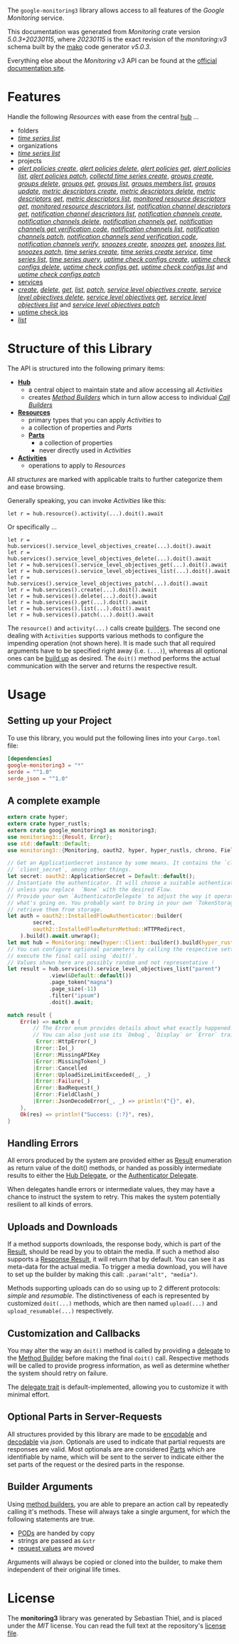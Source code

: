 <!---
DO NOT EDIT !
This file was generated automatically from 'src/generator/templates/api/README.md.mako'
DO NOT EDIT !
-->
The `google-monitoring3` library allows access to all features of the *Google Monitoring* service.

This documentation was generated from *Monitoring* crate version *5.0.3+20230115*, where *20230115* is the exact revision of the *monitoring:v3* schema built by the [mako](http://www.makotemplates.org/) code generator *v5.0.3*.

Everything else about the *Monitoring* *v3* API can be found at the
[official documentation site](https://cloud.google.com/monitoring/api/).
# Features

Handle the following *Resources* with ease from the central [hub](https://docs.rs/google-monitoring3/5.0.3+20230115/google_monitoring3/Monitoring) ...

* folders
 * [*time series list*](https://docs.rs/google-monitoring3/5.0.3+20230115/google_monitoring3/api::FolderTimeSeryListCall)
* organizations
 * [*time series list*](https://docs.rs/google-monitoring3/5.0.3+20230115/google_monitoring3/api::OrganizationTimeSeryListCall)
* projects
 * [*alert policies create*](https://docs.rs/google-monitoring3/5.0.3+20230115/google_monitoring3/api::ProjectAlertPolicyCreateCall), [*alert policies delete*](https://docs.rs/google-monitoring3/5.0.3+20230115/google_monitoring3/api::ProjectAlertPolicyDeleteCall), [*alert policies get*](https://docs.rs/google-monitoring3/5.0.3+20230115/google_monitoring3/api::ProjectAlertPolicyGetCall), [*alert policies list*](https://docs.rs/google-monitoring3/5.0.3+20230115/google_monitoring3/api::ProjectAlertPolicyListCall), [*alert policies patch*](https://docs.rs/google-monitoring3/5.0.3+20230115/google_monitoring3/api::ProjectAlertPolicyPatchCall), [*collectd time series create*](https://docs.rs/google-monitoring3/5.0.3+20230115/google_monitoring3/api::ProjectCollectdTimeSeryCreateCall), [*groups create*](https://docs.rs/google-monitoring3/5.0.3+20230115/google_monitoring3/api::ProjectGroupCreateCall), [*groups delete*](https://docs.rs/google-monitoring3/5.0.3+20230115/google_monitoring3/api::ProjectGroupDeleteCall), [*groups get*](https://docs.rs/google-monitoring3/5.0.3+20230115/google_monitoring3/api::ProjectGroupGetCall), [*groups list*](https://docs.rs/google-monitoring3/5.0.3+20230115/google_monitoring3/api::ProjectGroupListCall), [*groups members list*](https://docs.rs/google-monitoring3/5.0.3+20230115/google_monitoring3/api::ProjectGroupMemberListCall), [*groups update*](https://docs.rs/google-monitoring3/5.0.3+20230115/google_monitoring3/api::ProjectGroupUpdateCall), [*metric descriptors create*](https://docs.rs/google-monitoring3/5.0.3+20230115/google_monitoring3/api::ProjectMetricDescriptorCreateCall), [*metric descriptors delete*](https://docs.rs/google-monitoring3/5.0.3+20230115/google_monitoring3/api::ProjectMetricDescriptorDeleteCall), [*metric descriptors get*](https://docs.rs/google-monitoring3/5.0.3+20230115/google_monitoring3/api::ProjectMetricDescriptorGetCall), [*metric descriptors list*](https://docs.rs/google-monitoring3/5.0.3+20230115/google_monitoring3/api::ProjectMetricDescriptorListCall), [*monitored resource descriptors get*](https://docs.rs/google-monitoring3/5.0.3+20230115/google_monitoring3/api::ProjectMonitoredResourceDescriptorGetCall), [*monitored resource descriptors list*](https://docs.rs/google-monitoring3/5.0.3+20230115/google_monitoring3/api::ProjectMonitoredResourceDescriptorListCall), [*notification channel descriptors get*](https://docs.rs/google-monitoring3/5.0.3+20230115/google_monitoring3/api::ProjectNotificationChannelDescriptorGetCall), [*notification channel descriptors list*](https://docs.rs/google-monitoring3/5.0.3+20230115/google_monitoring3/api::ProjectNotificationChannelDescriptorListCall), [*notification channels create*](https://docs.rs/google-monitoring3/5.0.3+20230115/google_monitoring3/api::ProjectNotificationChannelCreateCall), [*notification channels delete*](https://docs.rs/google-monitoring3/5.0.3+20230115/google_monitoring3/api::ProjectNotificationChannelDeleteCall), [*notification channels get*](https://docs.rs/google-monitoring3/5.0.3+20230115/google_monitoring3/api::ProjectNotificationChannelGetCall), [*notification channels get verification code*](https://docs.rs/google-monitoring3/5.0.3+20230115/google_monitoring3/api::ProjectNotificationChannelGetVerificationCodeCall), [*notification channels list*](https://docs.rs/google-monitoring3/5.0.3+20230115/google_monitoring3/api::ProjectNotificationChannelListCall), [*notification channels patch*](https://docs.rs/google-monitoring3/5.0.3+20230115/google_monitoring3/api::ProjectNotificationChannelPatchCall), [*notification channels send verification code*](https://docs.rs/google-monitoring3/5.0.3+20230115/google_monitoring3/api::ProjectNotificationChannelSendVerificationCodeCall), [*notification channels verify*](https://docs.rs/google-monitoring3/5.0.3+20230115/google_monitoring3/api::ProjectNotificationChannelVerifyCall), [*snoozes create*](https://docs.rs/google-monitoring3/5.0.3+20230115/google_monitoring3/api::ProjectSnoozeCreateCall), [*snoozes get*](https://docs.rs/google-monitoring3/5.0.3+20230115/google_monitoring3/api::ProjectSnoozeGetCall), [*snoozes list*](https://docs.rs/google-monitoring3/5.0.3+20230115/google_monitoring3/api::ProjectSnoozeListCall), [*snoozes patch*](https://docs.rs/google-monitoring3/5.0.3+20230115/google_monitoring3/api::ProjectSnoozePatchCall), [*time series create*](https://docs.rs/google-monitoring3/5.0.3+20230115/google_monitoring3/api::ProjectTimeSeryCreateCall), [*time series create service*](https://docs.rs/google-monitoring3/5.0.3+20230115/google_monitoring3/api::ProjectTimeSeryCreateServiceCall), [*time series list*](https://docs.rs/google-monitoring3/5.0.3+20230115/google_monitoring3/api::ProjectTimeSeryListCall), [*time series query*](https://docs.rs/google-monitoring3/5.0.3+20230115/google_monitoring3/api::ProjectTimeSeryQueryCall), [*uptime check configs create*](https://docs.rs/google-monitoring3/5.0.3+20230115/google_monitoring3/api::ProjectUptimeCheckConfigCreateCall), [*uptime check configs delete*](https://docs.rs/google-monitoring3/5.0.3+20230115/google_monitoring3/api::ProjectUptimeCheckConfigDeleteCall), [*uptime check configs get*](https://docs.rs/google-monitoring3/5.0.3+20230115/google_monitoring3/api::ProjectUptimeCheckConfigGetCall), [*uptime check configs list*](https://docs.rs/google-monitoring3/5.0.3+20230115/google_monitoring3/api::ProjectUptimeCheckConfigListCall) and [*uptime check configs patch*](https://docs.rs/google-monitoring3/5.0.3+20230115/google_monitoring3/api::ProjectUptimeCheckConfigPatchCall)
* [services](https://docs.rs/google-monitoring3/5.0.3+20230115/google_monitoring3/api::Service)
 * [*create*](https://docs.rs/google-monitoring3/5.0.3+20230115/google_monitoring3/api::ServiceCreateCall), [*delete*](https://docs.rs/google-monitoring3/5.0.3+20230115/google_monitoring3/api::ServiceDeleteCall), [*get*](https://docs.rs/google-monitoring3/5.0.3+20230115/google_monitoring3/api::ServiceGetCall), [*list*](https://docs.rs/google-monitoring3/5.0.3+20230115/google_monitoring3/api::ServiceListCall), [*patch*](https://docs.rs/google-monitoring3/5.0.3+20230115/google_monitoring3/api::ServicePatchCall), [*service level objectives create*](https://docs.rs/google-monitoring3/5.0.3+20230115/google_monitoring3/api::ServiceServiceLevelObjectiveCreateCall), [*service level objectives delete*](https://docs.rs/google-monitoring3/5.0.3+20230115/google_monitoring3/api::ServiceServiceLevelObjectiveDeleteCall), [*service level objectives get*](https://docs.rs/google-monitoring3/5.0.3+20230115/google_monitoring3/api::ServiceServiceLevelObjectiveGetCall), [*service level objectives list*](https://docs.rs/google-monitoring3/5.0.3+20230115/google_monitoring3/api::ServiceServiceLevelObjectiveListCall) and [*service level objectives patch*](https://docs.rs/google-monitoring3/5.0.3+20230115/google_monitoring3/api::ServiceServiceLevelObjectivePatchCall)
* [uptime check ips](https://docs.rs/google-monitoring3/5.0.3+20230115/google_monitoring3/api::UptimeCheckIp)
 * [*list*](https://docs.rs/google-monitoring3/5.0.3+20230115/google_monitoring3/api::UptimeCheckIpListCall)




# Structure of this Library

The API is structured into the following primary items:

* **[Hub](https://docs.rs/google-monitoring3/5.0.3+20230115/google_monitoring3/Monitoring)**
    * a central object to maintain state and allow accessing all *Activities*
    * creates [*Method Builders*](https://docs.rs/google-monitoring3/5.0.3+20230115/google_monitoring3/client::MethodsBuilder) which in turn
      allow access to individual [*Call Builders*](https://docs.rs/google-monitoring3/5.0.3+20230115/google_monitoring3/client::CallBuilder)
* **[Resources](https://docs.rs/google-monitoring3/5.0.3+20230115/google_monitoring3/client::Resource)**
    * primary types that you can apply *Activities* to
    * a collection of properties and *Parts*
    * **[Parts](https://docs.rs/google-monitoring3/5.0.3+20230115/google_monitoring3/client::Part)**
        * a collection of properties
        * never directly used in *Activities*
* **[Activities](https://docs.rs/google-monitoring3/5.0.3+20230115/google_monitoring3/client::CallBuilder)**
    * operations to apply to *Resources*

All *structures* are marked with applicable traits to further categorize them and ease browsing.

Generally speaking, you can invoke *Activities* like this:

```Rust,ignore
let r = hub.resource().activity(...).doit().await
```

Or specifically ...

```ignore
let r = hub.services().service_level_objectives_create(...).doit().await
let r = hub.services().service_level_objectives_delete(...).doit().await
let r = hub.services().service_level_objectives_get(...).doit().await
let r = hub.services().service_level_objectives_list(...).doit().await
let r = hub.services().service_level_objectives_patch(...).doit().await
let r = hub.services().create(...).doit().await
let r = hub.services().delete(...).doit().await
let r = hub.services().get(...).doit().await
let r = hub.services().list(...).doit().await
let r = hub.services().patch(...).doit().await
```

The `resource()` and `activity(...)` calls create [builders][builder-pattern]. The second one dealing with `Activities`
supports various methods to configure the impending operation (not shown here). It is made such that all required arguments have to be
specified right away (i.e. `(...)`), whereas all optional ones can be [build up][builder-pattern] as desired.
The `doit()` method performs the actual communication with the server and returns the respective result.

# Usage

## Setting up your Project

To use this library, you would put the following lines into your `Cargo.toml` file:

```toml
[dependencies]
google-monitoring3 = "*"
serde = "^1.0"
serde_json = "^1.0"
```

## A complete example

```Rust
extern crate hyper;
extern crate hyper_rustls;
extern crate google_monitoring3 as monitoring3;
use monitoring3::{Result, Error};
use std::default::Default;
use monitoring3::{Monitoring, oauth2, hyper, hyper_rustls, chrono, FieldMask};

// Get an ApplicationSecret instance by some means. It contains the `client_id` and
// `client_secret`, among other things.
let secret: oauth2::ApplicationSecret = Default::default();
// Instantiate the authenticator. It will choose a suitable authentication flow for you,
// unless you replace  `None` with the desired Flow.
// Provide your own `AuthenticatorDelegate` to adjust the way it operates and get feedback about
// what's going on. You probably want to bring in your own `TokenStorage` to persist tokens and
// retrieve them from storage.
let auth = oauth2::InstalledFlowAuthenticator::builder(
        secret,
        oauth2::InstalledFlowReturnMethod::HTTPRedirect,
    ).build().await.unwrap();
let mut hub = Monitoring::new(hyper::Client::builder().build(hyper_rustls::HttpsConnectorBuilder::new().with_native_roots().https_or_http().enable_http1().build()), auth);
// You can configure optional parameters by calling the respective setters at will, and
// execute the final call using `doit()`.
// Values shown here are possibly random and not representative !
let result = hub.services().service_level_objectives_list("parent")
             .view(&Default::default())
             .page_token("magna")
             .page_size(-11)
             .filter("ipsum")
             .doit().await;

match result {
    Err(e) => match e {
        // The Error enum provides details about what exactly happened.
        // You can also just use its `Debug`, `Display` or `Error` traits
         Error::HttpError(_)
        |Error::Io(_)
        |Error::MissingAPIKey
        |Error::MissingToken(_)
        |Error::Cancelled
        |Error::UploadSizeLimitExceeded(_, _)
        |Error::Failure(_)
        |Error::BadRequest(_)
        |Error::FieldClash(_)
        |Error::JsonDecodeError(_, _) => println!("{}", e),
    },
    Ok(res) => println!("Success: {:?}", res),
}

```
## Handling Errors

All errors produced by the system are provided either as [Result](https://docs.rs/google-monitoring3/5.0.3+20230115/google_monitoring3/client::Result) enumeration as return value of
the doit() methods, or handed as possibly intermediate results to either the
[Hub Delegate](https://docs.rs/google-monitoring3/5.0.3+20230115/google_monitoring3/client::Delegate), or the [Authenticator Delegate](https://docs.rs/yup-oauth2/*/yup_oauth2/trait.AuthenticatorDelegate.html).

When delegates handle errors or intermediate values, they may have a chance to instruct the system to retry. This
makes the system potentially resilient to all kinds of errors.

## Uploads and Downloads
If a method supports downloads, the response body, which is part of the [Result](https://docs.rs/google-monitoring3/5.0.3+20230115/google_monitoring3/client::Result), should be
read by you to obtain the media.
If such a method also supports a [Response Result](https://docs.rs/google-monitoring3/5.0.3+20230115/google_monitoring3/client::ResponseResult), it will return that by default.
You can see it as meta-data for the actual media. To trigger a media download, you will have to set up the builder by making
this call: `.param("alt", "media")`.

Methods supporting uploads can do so using up to 2 different protocols:
*simple* and *resumable*. The distinctiveness of each is represented by customized
`doit(...)` methods, which are then named `upload(...)` and `upload_resumable(...)` respectively.

## Customization and Callbacks

You may alter the way an `doit()` method is called by providing a [delegate](https://docs.rs/google-monitoring3/5.0.3+20230115/google_monitoring3/client::Delegate) to the
[Method Builder](https://docs.rs/google-monitoring3/5.0.3+20230115/google_monitoring3/client::CallBuilder) before making the final `doit()` call.
Respective methods will be called to provide progress information, as well as determine whether the system should
retry on failure.

The [delegate trait](https://docs.rs/google-monitoring3/5.0.3+20230115/google_monitoring3/client::Delegate) is default-implemented, allowing you to customize it with minimal effort.

## Optional Parts in Server-Requests

All structures provided by this library are made to be [encodable](https://docs.rs/google-monitoring3/5.0.3+20230115/google_monitoring3/client::RequestValue) and
[decodable](https://docs.rs/google-monitoring3/5.0.3+20230115/google_monitoring3/client::ResponseResult) via *json*. Optionals are used to indicate that partial requests are responses
are valid.
Most optionals are are considered [Parts](https://docs.rs/google-monitoring3/5.0.3+20230115/google_monitoring3/client::Part) which are identifiable by name, which will be sent to
the server to indicate either the set parts of the request or the desired parts in the response.

## Builder Arguments

Using [method builders](https://docs.rs/google-monitoring3/5.0.3+20230115/google_monitoring3/client::CallBuilder), you are able to prepare an action call by repeatedly calling it's methods.
These will always take a single argument, for which the following statements are true.

* [PODs][wiki-pod] are handed by copy
* strings are passed as `&str`
* [request values](https://docs.rs/google-monitoring3/5.0.3+20230115/google_monitoring3/client::RequestValue) are moved

Arguments will always be copied or cloned into the builder, to make them independent of their original life times.

[wiki-pod]: http://en.wikipedia.org/wiki/Plain_old_data_structure
[builder-pattern]: http://en.wikipedia.org/wiki/Builder_pattern
[google-go-api]: https://github.com/google/google-api-go-client

# License
The **monitoring3** library was generated by Sebastian Thiel, and is placed
under the *MIT* license.
You can read the full text at the repository's [license file][repo-license].

[repo-license]: https://github.com/Byron/google-apis-rsblob/main/LICENSE.md

